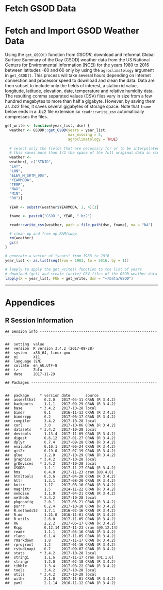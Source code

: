 Fetch GSOD Data
================

Fetch and Import GSOD Weather Data
==================================

Using the `get_GSOD()` function from *GSODR*, download and reformat Global Surface Summary of the Day (GSOD) weather data from the US National Centers for Environmental Information (NCEI) for the years 1980 to 2016 between latitudes -60 and 60 only by using the `agroclimatology` argument in `get_GSOD()`. This process will take several hours depending on Internet connection and processor speed to download and clean the data. Data are then subset to include only the fields of interest, a station id value, longitude, latitude, elevation, date, temperature and relative humidity data. The resulting comma separated values (CSV) files vary in size from a few hundred megabytes to more than half a gigabyte. However, by saving them as .bz2 files, it saves several gigabytes of storage space. Note that `fname` below ends in a .bz2 file extension so `readr::write_csv` automatically compresses the files.

``` r
get_write <- function(year_list, dsn) {
  weather <- GSODR::get_GSOD(years = year_list,
                             max_missing = 5,
                             agroclimatology = TRUE)
  
  # select only the fields that are necessary for or to be interpolated
  # this saves more than 1/2 the space of the full original data in storage
  weather <-
  weather[, c("STNID",
  "LAT",
  "LON",
  "ELEV_M_SRTM_90m",
  "YEARMODA",
  "TEMP",
  "MAX",
  "MIN",
  "RH")]
  
  YEAR <- substr(weather$YEARMODA, 1, 4)[1]

  fname <- paste0("GSOD_", YEAR, ".bz2")

  readr::write_csv(weather, path = file.path(dsn, fname), na = "NA")

  # clean up and free up RAM/swap
  rm(weather)
  gc()
}

# generate a vector of "years" from 1983 to 2016
year_list <- as.list(seq(from = 1983, to = 2016, by = 1))

# lapply to apply the get_write() function to the list of years
# download (get) and create (write) CSV files of the GSOD weather data
lapply(X = year_list, FUN = get_write, dsn = "~/Data/GSOD")
```

------------------------------------------------------------------------

Appendices
==========

R Session Information
---------------------

    ## Session info -------------------------------------------------------------

    ##  setting  value                       
    ##  version  R version 3.4.2 (2017-09-28)
    ##  system   x86_64, linux-gnu           
    ##  ui       X11                         
    ##  language (EN)                        
    ##  collate  en_AU.UTF-8                 
    ##  tz       Zulu                        
    ##  date     2017-11-29

    ## Packages -----------------------------------------------------------------

    ##  package     * version date       source         
    ##  assertthat    0.2.0   2017-04-11 CRAN (R 3.4.2) 
    ##  backports     1.1.1   2017-09-25 CRAN (R 3.4.2) 
    ##  base        * 3.4.2   2017-10-28 local          
    ##  bindr         0.1     2016-11-13 CRAN (R 3.4.2) 
    ##  bindrcpp      0.2     2017-06-17 CRAN (R 3.4.2) 
    ##  compiler      3.4.2   2017-10-28 local          
    ##  curl          3.0     2017-10-06 CRAN (R 3.4.2) 
    ##  datasets    * 3.4.2   2017-10-28 local          
    ##  devtools      1.13.4  2017-11-09 CRAN (R 3.4.2) 
    ##  digest        0.6.12  2017-01-27 CRAN (R 3.4.2) 
    ##  dplyr         0.7.4   2017-09-28 CRAN (R 3.4.2) 
    ##  evaluate      0.10.1  2017-06-24 CRAN (R 3.4.2) 
    ##  git2r         0.19.0  2017-07-19 CRAN (R 3.4.2) 
    ##  glue          1.2.0   2017-10-29 CRAN (R 3.4.2) 
    ##  graphics    * 3.4.2   2017-10-28 local          
    ##  grDevices   * 3.4.2   2017-10-28 local          
    ##  GSODR         1.1.1   2017-11-27 CRAN (R 3.4.2) 
    ##  hms           0.4.0   2017-11-23 cran (@0.4.0)  
    ##  htmltools     0.3.6   2017-04-28 CRAN (R 3.4.2) 
    ##  httr          1.3.1   2017-08-20 CRAN (R 3.4.2) 
    ##  knitr         1.17    2017-08-10 CRAN (R 3.4.2) 
    ##  magrittr      1.5     2014-11-22 CRAN (R 3.4.2) 
    ##  memoise       1.1.0   2017-04-21 CRAN (R 3.4.2) 
    ##  methods     * 3.4.2   2017-10-28 local          
    ##  pkgconfig     2.0.1   2017-03-21 CRAN (R 3.4.2) 
    ##  purrr         0.2.4   2017-10-18 CRAN (R 3.4.2) 
    ##  R.methodsS3   1.7.1   2016-02-16 CRAN (R 3.4.2) 
    ##  R.oo          1.21.0  2016-11-01 CRAN (R 3.4.2) 
    ##  R.utils       2.6.0   2017-11-05 CRAN (R 3.4.2) 
    ##  R6            2.2.2   2017-06-17 CRAN (R 3.4.2) 
    ##  Rcpp          0.12.14 2017-11-23 cran (@0.12.14)
    ##  readr         1.1.1   2017-05-16 CRAN (R 3.4.2) 
    ##  rlang         0.1.4   2017-11-05 CRAN (R 3.4.2) 
    ##  rmarkdown     1.8     2017-11-17 CRAN (R 3.4.2) 
    ##  rprojroot     1.2     2017-01-16 CRAN (R 3.4.2) 
    ##  rstudioapi    0.7     2017-09-07 CRAN (R 3.4.2) 
    ##  stats       * 3.4.2   2017-10-28 local          
    ##  stringi       1.1.6   2017-11-17 cran (@1.1.6)  
    ##  stringr       1.2.0   2017-02-18 CRAN (R 3.4.2) 
    ##  tibble        1.3.4   2017-08-22 CRAN (R 3.4.2) 
    ##  tools         3.4.2   2017-10-28 local          
    ##  utils       * 3.4.2   2017-10-28 local          
    ##  withr         2.1.0   2017-11-01 CRAN (R 3.4.2) 
    ##  yaml          2.1.14  2016-11-12 CRAN (R 3.4.2)
